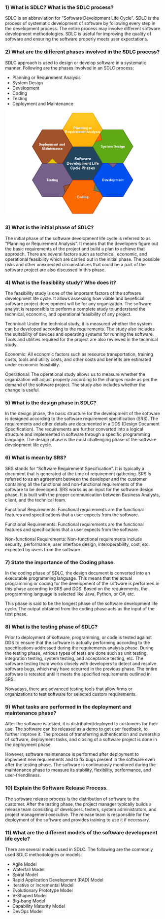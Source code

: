 ### 1) What is SDLC? What is the SDLC process?

SDLC is an abbreviation for "Software Development Life Cycle". SDLC is the process of systematic development of software by following every step in the development process. The entire process may involve different software development methodologies. SDLC is useful for improving the quality of software and ensuring the software properly meets user expectations.

### 2) What are the different phases involved in the SDLC process?
SDLC approach is used to design or develop software in a systematic manner. Following are the phases involved in an SDLC process:

* Planning or Requirement Analysis
* System Design
* Development
* Coding
* Testing
* Deployment and Maintenance

![myimage-alt-tag](./image/SDLC%20Phas.png)

### 3) What is the initial phase of SDLC?
The initial phase of the software development life cycle is referred to as "Planning or Requirement Analysis”. It means that the developers figure out the basic requirements of the project and build a plan to achieve that approach. There are several factors such as technical, economic, and operational feasibility which are carried out in the initial phase. The possible risks and other unexpected circumstances that could be a part of the software project are also discussed in this phase.

### 4) What is the feasibility study? Who does it?
The feasibility study is one of the important factors of the software development life cycle. It allows assessing how viable and beneficial software project development will be for any organization. The software analyst is responsible to perform a complete study to understand the technical, economic, and operational feasibility of any project.

Technical: Under the technical study, it is measured whether the system can be developed according to the requirements. The study also includes the suitability of devices and operating systems for running the software. Tools and utilities required for the project are also reviewed in the technical study.

Economic: All economic factors such as resource transportation, training costs, tools and utility costs, and other costs and benefits are estimated under economic feasibility.

Operational: The operational study allows us to measure whether the organization will adjust properly according to the changes made as per the demand of the software project. The study also includes whether the change is useful.

### 5) What is the design phase in SDLC?
In the design phase, the basic structure for the development of the software is designed according to the software requirement specification (SRS). The requirements and other details are documented in a DDS (Design Document Specification). The requirements are further converted into a logical structure and implemented in software through a specific programming language. The design phase is the most challenging phase of the software development life cycle. 

### 6) What is mean by SRS?
SRS stands for “Software Requirement Specification”. It is typically a document that is generated at the time of requirement gathering. SRS is referred to as an agreement between the developer and the customer containing all the functional and non-functional requirements of the software to be developed. SRS works as an input for the software design phase. It is built with the proper communication between Business Analysts, client, and the technical team.

Functional Requirements: Functional requirements are the functional features and specifications that a user expects from the software.

Functional Requirements: Functional requirements are the functional features and specifications that a user expects from the software.

Non-functional Requirements: Non-functional requirements include security, performance, user interface design, interoperability, cost, etc. expected by users from the software.

### 7) State the importance of the Coding phase.
In the coding phase of SDLC, the design document is converted into an executable programming language. This means that the actual programming or coding for the development of the software is performed in this phase according to SRS and DDS. Based on the requirements, the programming language is selected like Java, Python, or C#, etc.

This phase is said to be the longest phase of the software development life cycle. The output obtained from the coding phase acts as the input of the test phase.

### 8) What is the testing phase of SDLC?
Prior to deployment of software, programming, or code is tested against DDS to ensure that the software is actually performing according to the specifications addressed during the requirements analysis phase. During the testing phase, various types of tests are done such as unit testing, integration testing, system testing, and acceptance testing, etc. The software testing team works closely with developers to detect and resolve software bugs, which may have occurred in the previous phase. The entire software is retested until it meets the specified requirements outlined in SRS.

Nowadays, there are advanced testing tools that allow firms or organizations to test software for selected custom requirements.


### 9) What tasks are performed in the deployment and maintenance phase?
After the software is tested, it is distributed/deployed to customers for their use. The software can be released as a demo to get user feedback, to further improve it. The process of transferring authentication and ownership of software, deployment tasks, and closing of a software project is done in the deployment phase.

However, software maintenance is performed after deployment to implement new requirements and to fix bugs present in the software even after the testing phase. The software is continuously monitored during the maintenance phase to measure its stability, flexibility, performance, and user-friendliness.

### 10) Explain the Software Release Process.
The software release process is the distribution of software to the customer. After the testing phase, the project manager typically builds a release team consisting of developers, testers, system administrators, and project management executive. The release team is responsible for the deployment of the software and provides training to use it if necessary.

### 11) What are the different models of the software development life cycle?
There are several models used in SDLC. The following are the commonly used SDLC methodologies or models:

* Agile Model
* Waterfall Model
* Spiral Model
* Rapid Application Development (RAD) Model
* Iterative or Incremental Model
* Evolutionary Prototype Model
* V-Shaped Model
* Big-bang Model
* Capability Maturity Model
* DevOps Model
